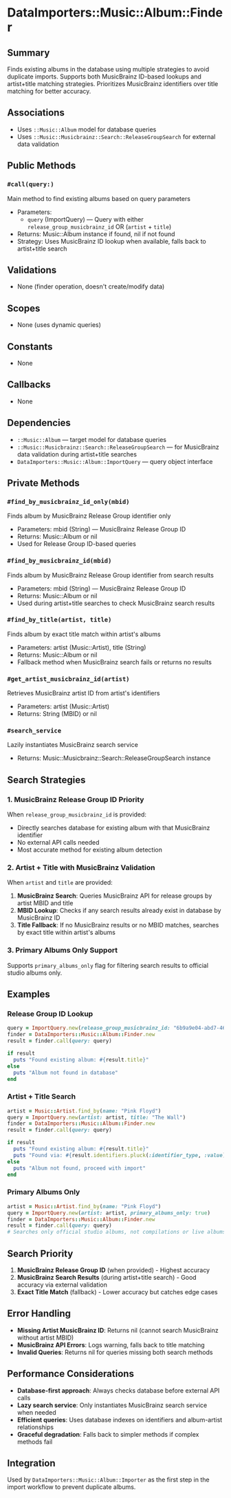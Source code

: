 # DataImporters::Music::Album::Finder

## Summary
Finds existing albums in the database using multiple strategies to avoid duplicate imports. Supports both MusicBrainz ID-based lookups and artist+title matching strategies. Prioritizes MusicBrainz identifiers over title matching for better accuracy.

## Associations
- Uses `::Music::Album` model for database queries
- Uses `::Music::Musicbrainz::Search::ReleaseGroupSearch` for external data validation

## Public Methods

### `#call(query:)`
Main method to find existing albums based on query parameters
- Parameters:
  - `query` (ImportQuery) — Query with either `release_group_musicbrainz_id` OR (`artist` + `title`)
- Returns: Music::Album instance if found, nil if not found
- Strategy: Uses MusicBrainz ID lookup when available, falls back to artist+title search

## Validations
- None (finder operation, doesn't create/modify data)

## Scopes
- None (uses dynamic queries)

## Constants
- None

## Callbacks
- None

## Dependencies
- `::Music::Album` — target model for database queries
- `::Music::Musicbrainz::Search::ReleaseGroupSearch` — for MusicBrainz data validation during artist+title searches
- `DataImporters::Music::Album::ImportQuery` — query object interface

## Private Methods

### `#find_by_musicbrainz_id_only(mbid)`
Finds album by MusicBrainz Release Group identifier only
- Parameters: mbid (String) — MusicBrainz Release Group ID
- Returns: Music::Album or nil
- Used for Release Group ID-based queries

### `#find_by_musicbrainz_id(mbid)`
Finds album by MusicBrainz Release Group identifier from search results
- Parameters: mbid (String) — MusicBrainz Release Group ID  
- Returns: Music::Album or nil
- Used during artist+title searches to check MusicBrainz search results

### `#find_by_title(artist, title)`
Finds album by exact title match within artist's albums
- Parameters: artist (Music::Artist), title (String)
- Returns: Music::Album or nil
- Fallback method when MusicBrainz search fails or returns no results

### `#get_artist_musicbrainz_id(artist)`
Retrieves MusicBrainz artist ID from artist's identifiers
- Parameters: artist (Music::Artist)
- Returns: String (MBID) or nil

### `#search_service`
Lazily instantiates MusicBrainz search service
- Returns: Music::Musicbrainz::Search::ReleaseGroupSearch instance

## Search Strategies

### 1. MusicBrainz Release Group ID Priority
When `release_group_musicbrainz_id` is provided:
- Directly searches database for existing album with that MusicBrainz identifier
- No external API calls needed
- Most accurate method for existing album detection

### 2. Artist + Title with MusicBrainz Validation
When `artist` and `title` are provided:
1. **MusicBrainz Search**: Queries MusicBrainz API for release groups by artist MBID and title
2. **MBID Lookup**: Checks if any search results already exist in database by MusicBrainz ID
3. **Title Fallback**: If no MusicBrainz results or no MBID matches, searches by exact title within artist's albums

### 3. Primary Albums Only Support
Supports `primary_albums_only` flag for filtering search results to official studio albums only.

## Examples

### Release Group ID Lookup
```ruby
query = ImportQuery.new(release_group_musicbrainz_id: "6b9a9e04-abd7-4666-86ba-bb220ef4c3b2")
finder = DataImporters::Music::Album::Finder.new
result = finder.call(query: query)

if result
  puts "Found existing album: #{result.title}"
else
  puts "Album not found in database"
end
```

### Artist + Title Search
```ruby
artist = Music::Artist.find_by(name: "Pink Floyd")
query = ImportQuery.new(artist: artist, title: "The Wall")
finder = DataImporters::Music::Album::Finder.new
result = finder.call(query: query)

if result
  puts "Found existing album: #{result.title}"
  puts "Found via: #{result.identifiers.pluck(:identifier_type, :value)}"
else
  puts "Album not found, proceed with import"
end
```

### Primary Albums Only
```ruby
artist = Music::Artist.find_by(name: "Pink Floyd")
query = ImportQuery.new(artist: artist, primary_albums_only: true)
finder = DataImporters::Music::Album::Finder.new
result = finder.call(query: query)
# Searches only official studio albums, not compilations or live albums
```

## Search Priority
1. **MusicBrainz Release Group ID** (when provided) - Highest accuracy
2. **MusicBrainz Search Results** (during artist+title search) - Good accuracy via external validation
3. **Exact Title Match** (fallback) - Lower accuracy but catches edge cases

## Error Handling
- **Missing Artist MusicBrainz ID**: Returns nil (cannot search MusicBrainz without artist MBID)
- **MusicBrainz API Errors**: Logs warning, falls back to title matching
- **Invalid Queries**: Returns nil for queries missing both search methods

## Performance Considerations
- **Database-first approach**: Always checks database before external API calls
- **Lazy search service**: Only instantiates MusicBrainz search service when needed
- **Efficient queries**: Uses database indexes on identifiers and album-artist relationships
- **Graceful degradation**: Falls back to simpler methods if complex methods fail

## Integration
Used by `DataImporters::Music::Album::Importer` as the first step in the import workflow to prevent duplicate albums.